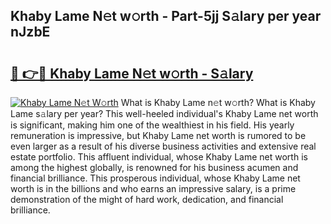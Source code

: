 ## Khaby Lame N𝚎t w𝚘rth - Part-5jj S𝚊lary per year nJzbE

# <h2><a href="http://gc25zb4.nevu.top/?p=Khaby+Lame">🔗 👉🔴 Khaby Lame N𝚎t w𝚘rth - S𝚊lary</a></h2>

[![Khaby Lame N𝚎t W𝚘rth](https://i.imgur.com/Oavwk0R.jpeg)](http://gc25zb4.nevu.top/?p=Khaby+Lame)
What is Khaby Lame n𝚎t w𝚘rth? What is Khaby Lame s𝚊lary per year?
This well-heeled individual's Khaby Lame net worth is significant, making him one of the wealthiest in his field. His yearly remuneration is impressive, but Khaby Lame net worth is rumored to be even larger as a result of his diverse business activities and extensive real estate portfolio. This affluent individual, whose Khaby Lame net worth is among the highest globally, is renowned for his business acumen and financial brilliance. This prosperous individual, whose Khaby Lame net worth is in the billions and who earns an impressive salary, is a prime demonstration of the might of hard work, dedication, and financial brilliance.

